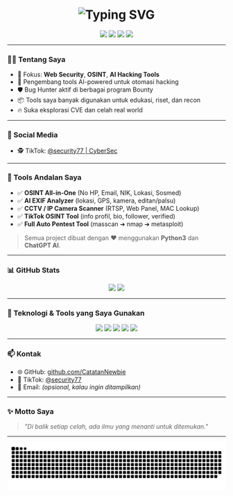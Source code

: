 <!-- Profil Header Animasi Seperti Terminal -->
<h1 align="center">
  <img src="https://readme-typing-svg.herokuapp.com?font=Fira+Code&size=28&pause=1000&color=00FF91&width=600&lines=Hi+There!+I'm+@CatatanNewbie;Bug+Hunter+%7C+Cyber+Security+Enthusiast;AI-Powered+Tool+Developer" alt="Typing SVG" />
</h1>

<p align="center">
  <img src="https://img.shields.io/badge/OSINT-HUNTER-red?style=flat-square&logo=linux" />
  <img src="https://img.shields.io/badge/AI%20Tools-Creator-brightgreen?style=flat-square&logo=python" />
  <img src="https://img.shields.io/badge/TikTok-security77-black?style=flat-square&logo=tiktok" />
  <img src="https://img.shields.io/badge/Linux-Kali-informational?style=flat-square&logo=kalilinux" />
</p>

---

### 👨‍💻 Tentang Saya

- 🎯 Fokus: **Web Security**, **OSINT**, **AI Hacking Tools**
- 🧠 Pengembang tools AI-powered untuk otomasi hacking
- 🛡️ Bug Hunter aktif di berbagai program Bounty
- 📦 Tools saya banyak digunakan untuk edukasi, riset, dan recon
- 🔥 Suka eksplorasi CVE dan celah real world

---

### 🎥 Social Media

- 🕵️ TikTok: [@security77 | CyberSec](https://www.tiktok.com/@security77)

---

### 🚀 Tools Andalan Saya

- ✅ **OSINT All-in-One** (No HP, Email, NIK, Lokasi, Sosmed)
- ✅ **AI EXIF Analyzer** (lokasi, GPS, kamera, editan/palsu)
- ✅ **CCTV / IP Camera Scanner** (RTSP, Web Panel, MAC Lookup)
- ✅ **TikTok OSINT Tool** (info profil, bio, follower, verified)
- ✅ **Full Auto Pentest Tool** (masscan ➜ nmap ➜ metasploit)

> Semua project dibuat dengan ❤️ menggunakan **Python3** dan **ChatGPT AI**.

---

### 📊 GitHub Stats

<p align="center">
  <img src="https://github-readme-stats.vercel.app/api?username=CatatanNewbie&show_icons=true&theme=radical" height="170" />
  <img src="https://github-readme-stats.vercel.app/api/top-langs/?username=CatatanNewbie&layout=compact&theme=radical" height="170" />
</p>

---

### 🧠 Teknologi & Tools yang Saya Gunakan

<p align="center">
  <img src="https://img.shields.io/badge/-Python-05122A?style=flat&logo=python" />
  <img src="https://img.shields.io/badge/-Bash-05122A?style=flat&logo=gnu-bash" />
  <img src="https://img.shields.io/badge/-Kali_Linux-05122A?style=flat&logo=kalilinux" />
  <img src="https://img.shields.io/badge/-Nmap-05122A?style=flat&logo=Wireshark" />
  <img src="https://img.shields.io/badge/-ChatGPT_API-05122A?style=flat&logo=openai" />
</p>

---

### 📫 Kontak

- 🌐 GitHub: [github.com/CatatanNewbie](https://github.com/CatatanNewbie)
- 💬 TikTok: [@security77](https://www.tiktok.com/@security77)
- 📧 Email: *(opsional, kalau ingin ditampilkan)*

---

### ✨ Motto Saya

> *"Di balik setiap celah, ada ilmu yang menanti untuk ditemukan."*

---

<p align="center">
  <img src="https://raw.githubusercontent.com/Platane/snk/output/github-contribution-grid-snake-dark.svg" alt="snake" />
</p>

<!---
CatatanNewbie/CatatanNewbie is a ✨ special ✨ repository because its `README.md` appears on your GitHub profile.
You can click the Preview link to take a look at your changes.
--->
